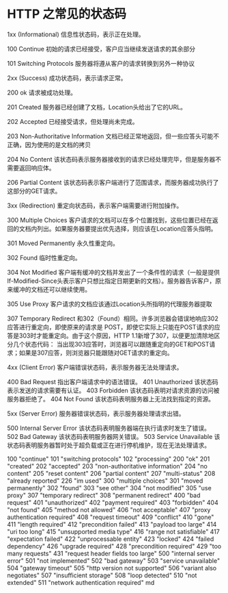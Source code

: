 
# HTTP 之常见的状态码

1xx
(Informational) 信息性状态码，表示正在处理。

100 Continue
初始的请求已经接受，客户应当继续发送请求的其余部分

101 Switching Protocols
服务器将遵从客户的请求转换到另外一种协议

2xx
(Success) 成功状态码，表示请求正常。

200 ok 请求被成功处理。

201 Created
服务器已经创建了文档，Location头给出了它的URL。

202 Accepted
已经接受请求，但处理尚未完成。

203 Non-Authoritative Information
文档已经正常地返回，但一些应答头可能不正确，因为使用的是文档的拷贝

204 No Content 该状态码表示服务器接收到的请求已经处理完毕，但是服务器不需要返回响应体。

206 Partial Content 该状态码表示客户端进行了范围请求，而服务器成功执行了这部分的GET请求。

3xx
(Redirection) 重定向状态码，表示客户端需要进行附加操作。

300 Multiple Choices
客户请求的文档可以在多个位置找到，这些位置已经在返回的文档内列出。如果服务器要提出优先选择，则应该在Location应答头指明。

301 Moved Permanently 永久性重定向。

302 Found 临时性重定向。

304 Not Modified
客户端有缓冲的文档并发出了一个条件性的请求（一般是提供If-Modified-Since头表示客户只想比指定日期更新的文档）。服务器告诉客户，原来缓冲的文档还可以继续使用。

305 Use Proxy
客户请求的文档应该通过Location头所指明的代理服务器提取

307 Temporary Redirect
和302（Found）相同。许多浏览器会错误地响应302应答进行重定向，即使原来的请求是 POST，即使它实际上只能在POST请求的应答是303时才能重定向。由于这个原因，HTTP 1.1新增了307，以便更加清除地区分几个状态代码： 当出现303应答时，浏览器可以跟随重定向的GET和POST请求；如果是307应答，则浏览器只能跟随对GET请求的重定向。

4xx
(Client Error) 客户端错误状态码，表示服务器无法处理请求。

400 Bad Request 指出客户端请求中的语法错误。
401 Unauthorized 该状态码表示发送的请求需要有认证。
403 Forbidden 该状态码表明对请求资源的访问被服务器拒绝了。
404 Not Found 该状态码表明服务器上无法找到指定的资源。

5xx
(Server Error) 服务器错误状态码，表示服务器处理请求出错。

500 Internal Server Error 该状态码表明服务器端在执行请求时发生了错误。
502 Bad Gateway 该状态码表明服务器网关错误。
503 Service Unavailable 该状态码表明服务器暂时处于超负载或正在进行停机维护，现在无法处理请求。


100 "continue"
101 "switching protocols"
102 "processing"
200 "ok"
201 "created"
202 "accepted"
203 "non-authoritative information"
204 "no content"
205 "reset content"
206 "partial content"
207 "multi-status"
208 "already reported"
226 "im used"
300 "multiple choices"
301 "moved permanently"
302 "found"
303 "see other"
304 "not modified"
305 "use proxy"
307 "temporary redirect"
308 "permanent redirect"
400 "bad request"
401 "unauthorized"
402 "payment required"
403 "forbidden"
404 "not found"
405 "method not allowed"
406 "not acceptable"
407 "proxy authentication required"
408 "request timeout"
409 "conflict"
410 "gone"
411 "length required"
412 "precondition failed"
413 "payload too large"
414 "uri too long"
415 "unsupported media type"
416 "range not satisfiable"
417 "expectation failed"
422 "unprocessable entity"
423 "locked"
424 "failed dependency"
426 "upgrade required"
428 "precondition required"
429 "too many requests"
431 "request header fields too large"
500 "internal server error"
501 "not implemented"
502 "bad gateway"
503 "service unavailable"
504 "gateway timeout"
505 "http version not supported"
506 "variant also negotiates"
507 "insufficient storage"
508 "loop detected"
510 "not extended"
511 "network authentication required"
md